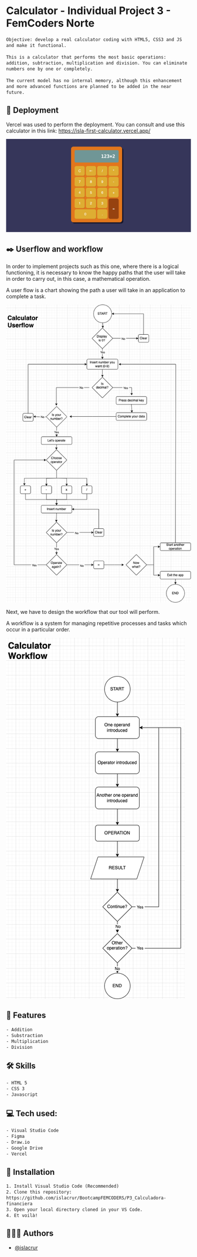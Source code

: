 
# Calculator - Individual Project 3 - FemCoders Norte

    Objective: develop a real calculator coding with HTML5, CSS3 and JS and make it functional. 
    
    This is a calculator that performs the most basic operations: addition, subtraction, multiplication and division. You can eliminate numbers one by one or completely. 
    
    The current model has no internal memory, although this enhancement and more advanced functions are planned to be added in the near future.

## 📡 Deployment

Vercel was used to perform the deployment. You can consult and use this calculator in this link: 
https://isla-first-calculator.vercel.app/

![Userflow](/P3_Calculadora-financiera/imgREADME/Calculator.png)

## ✒️ Userflow and workflow

In order to implement projects such as this one, where there is a logical functioning, it is necessary to know the happy paths that the user will take in order to carry out, in this case, a mathematical operation.

A user flow is a chart showing the path a user will take in an application to complete a task.

![Userflow](/P3_Calculadora-financiera/imgREADME/CalculatorUserflow%20.png)

Next, we have to design the workflow that our tool will perform. 

A workflow is a system for managing repetitive processes and tasks which occur in a particular order. 

![Workflow](/P3_Calculadora-financiera/imgREADME/CalculatorWorkflow.png)


## 🧮 Features
    - Addition
    - Substraction
    - Multiplication
    - Division  
## 🛠 Skills
    - HTML 5
    - CSS 3
    - Javascript

## 💻 Tech used:
    - Visual Studio Code
    - Figma
    - Draw.io
    - Google Drive
    - Vercel

## 💽 Installation

    1. Install Visual Studio Code (Recommended)
    2. Clone this repository: https://github.com/islacrur/BootcampFEMCODERS/P3_Calculadora-financiera
    3. Open your local directory cloned in your VS Code.
    4. Et voilà!



## 🦹🏻‍♀️ Authors

- [@islacrur](https://www.github.com/islacrur)
